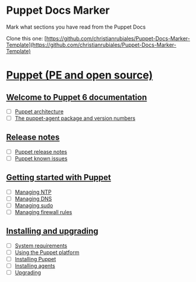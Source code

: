 # Puppet Docs Marker
Mark what sections you have read from the Puppet Docs

Clone this one: [https://github.com/christianrubiales/Puppet-Docs-Marker-Template](https://github.com/christianrubiales/Puppet-Docs-Marker-Template)

# [Puppet (PE and open source)](https://puppet.com/docs/puppet/latest/puppet_index.html)

## [Welcome to Puppet 6 documentation](https://puppet.com/docs/puppet/latest/puppet_index.html)
- [ ] [Puppet architecture](https://puppet.com/docs/puppet/latest/architecture.html)
- [ ] [The puppet-agent package and version numbers](https://puppet.com/docs/puppet/latest/about_agent.html)

## [Release notes](https://puppet.com/docs/puppet/latest/puppet_index.html)
- [ ] [Puppet release notes](https://puppet.com/docs/puppet/latest/release_notes_puppet.html)
- [ ] [Puppet known issues](https://puppet.com/docs/puppet/known_issues_puppet.html)

## [Getting started with Puppet](https://puppet.com/docs/puppet/latest/quick_start_essential_config.html)
- [ ] [Managing NTP](https://puppet.com/docs/puppet/latest/quick_start_ntp.html)
- [ ] [Managing DNS](https://puppet.com/docs/puppet/quick_start_dns.html)
- [ ] [Managing sudo](https://puppet.com/docs/puppet/quick_start_sudo.html)
- [ ] [Managing firewall rules](https://puppet.com/docs/puppet/quick_start_firewall.html)

## [Installing and upgrading](https://puppet.com/docs/puppet/latest/quick_start_essential_config.html)
- [ ] [System requirements](https://puppet.com/docs/puppet/latest/quick_start_ntp.html)
- [ ] [Using the Puppet platform](https://puppet.com/docs/puppet/quick_start_dns.html)
- [ ] [Installing Puppet](https://puppet.com/docs/puppet/quick_start_sudo.html)
- [ ] [Installing agents](https://puppet.com/docs/puppet/quick_start_firewall.html)
- [ ] [Upgrading](https://puppet.com/docs/puppet/upgrade_minor.html)

